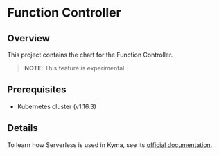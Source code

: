 # Function Controller

## Overview

This project contains the chart for the Function Controller.

> **NOTE**: This feature is experimental.

## Prerequisites

- Kubernetes cluster (v1.16.3)

## Details

To learn how Serverless is used in Kyma, see its [official documentation](https://kyma-project.io/#/01-overview/serverless/README).
